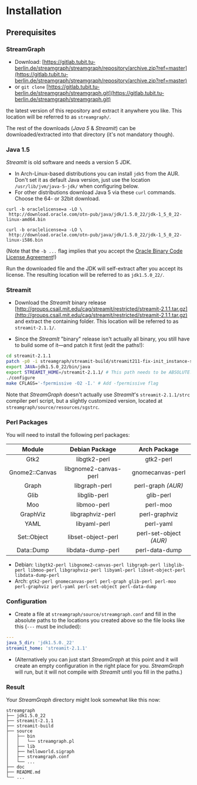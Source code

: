 # Installation

## Prerequisites

### StreamGraph
* Download: [https://gitlab.tubit.tu-berlin.de/streamgraph/streamgraph/repository/archive.zip?ref=master](https://gitlab.tubit.tu-berlin.de/streamgraph/streamgraph/repository/archive.zip?ref=master)
* or `git clone` [https://gitlab.tubit.tu-berlin.de/streamgraph/streamgraph.git](https://gitlab.tubit.tu-berlin.de/streamgraph/streamgraph.git)

the latest version of this repository and extract it anywhere you like. This location will be referred to as `streamgraph/`.

The rest of the downloads (*Java 5* & *Streamit*) can be downloaded/extracted into that directory (it's not mandatory though).


### Java 1.5
*StreamIt* is old software and needs a version 5 JDK.

* In Arch-Linux-based distributions you can install `jdk5` from the AUR. Don't set it as default Java version, just use the location `/usr/lib/jvm/java-5-jdk/` when configuring below.
* For other distributions download Java 5 via these `curl` commands. Choose the 64- or 32bit download.

```
curl -b oraclelicense=a -LO \
 http://download.oracle.com/otn-pub/java/jdk/1.5.0_22/jdk-1_5_0_22-linux-amd64.bin

curl -b oraclelicense=a -LO \
 http://download.oracle.com/otn-pub/java/jdk/1.5.0_22/jdk-1_5_0_22-linux-i586.bin
```
(Note that the `-b ...` flag implies that you accept the [Oracle Binary Code License Agreement](http://www.oracle.com/technetwork/java/javase/downloads/java-se-archive-license-1382604.html)!)

Run the downloaded file and the JDK will self-extract after you accept its license. The resulting location will be referred to as `jdk1.5.0_22/`.

### Streamit
* Download the *StreamIt* binary release
  [http://groups.csail.mit.edu/cag/streamit/restricted/streamit-2.1.1.tar.gz](http://groups.csail.mit.edu/cag/streamit/restricted/streamit-2.1.1.tar.gz)
  and extract the containing folder. This location will be referred to as `streamit-2.1.1/`.

* Since the *StreamIt* "binary" release isn't actually all binary, you still have to build some of it—and patch it first (edit the paths!):
```bash
cd streamit-2.1.1
patch -p0 -i streamgraph/streamit-build/streamit211-fix-init_instance-save_state.patch
export JAVA=jdk1.5.0_22/bin/java
export STREAMIT_HOME=/streamit-2.1.1/ # This path needs to be ABSOLUTE!
./configure
make CFLAGS='-fpermissive -O2 -I.' # Add -fpermissive flag
```

Note that *StreamGraph* doesn't actually use *StreamIt*'s `streamit-2.1.1/strc` compiler perl script, but a slightly customized version, located at `streamgraph/source/resources/sgstrc`.

### Perl Packages
You will need to install the following perl packages:

| Module         | Debian Package        | Arch Package            |
| :------------: | :-------------------: | :---------------------: |
| Gtk2           | libgtk2-perl          | gtk2-perl               |
| Gnome2::Canvas | libgnome2-canvas-perl | gnomecanvas-perl        |
| Graph          | libgraph-perl         | perl-graph *(AUR)*      |
| Glib           | libglib-perl          | glib-perl               |
| Moo            | libmoo-perl           | perl-moo                |
| GraphViz       | libgraphviz-perl      | perl-graphviz           |
| YAML           | libyaml-perl          | perl-yaml               |
| Set::Object    | libset-object-perl    | perl-set-object *(AUR)* |
| Data::Dump     | libdata-dump-perl     | perl-data-dump          |

* Debian: `libgtk2-perl libgnome2-canvas-perl libgraph-perl libglib-perl libmoo-perl libgraphviz-perl libyaml-perl libset-object-perl libdata-dump-perl`
* Arch: `gtk2-perl gnomecanvas-perl perl-graph glib-perl perl-moo perl-graphviz perl-yaml perl-set-object perl-data-dump`

### Configuration
* Create a file at `streamgraph/source/streamgraph.conf` and fill in the absolute paths to the locations you created above so the file looks like this (`---` must be included):
```yaml
---
java_5_dir: 'jdk1.5.0._22'
streamit_home: 'streamit-2.1.1'
```

  + (Alternatively you can just start *StreamGraph* at this point and it will create an empty configuration in the right place for you. *StreamGraph* will run, but it will not compile with *StreamIt* until you fill in the paths.)

### Result
Your *StreamGraph* directory might look somewhat like this now:
```
streamgraph
├── jdk1.5.0_22
├── streamit-2.1.1
├── streamit-build
├── source
│   ├── bin
│   │   └── streamgraph.pl
│   ├── lib
│   ├── helloworld.sigraph
│   ├── streamgraph.conf
│   └── ...
├── doc
├── README.md
└── ...
```
